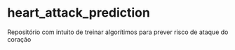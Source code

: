 # heart_attack_prediction
Repositório com intuito de treinar algorítimos para prever risco de ataque do coração
